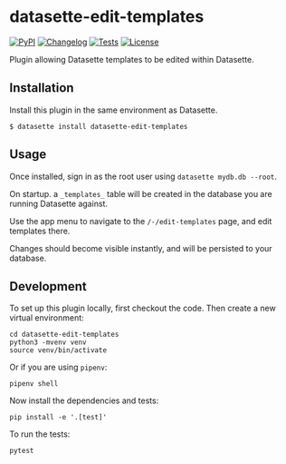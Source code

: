 # datasette-edit-templates

[![PyPI](https://img.shields.io/pypi/v/datasette-edit-templates.svg)](https://pypi.org/project/datasette-edit-templates/)
[![Changelog](https://img.shields.io/github/v/release/simonw/datasette-edit-templates?include_prereleases&label=changelog)](https://github.com/simonw/datasette-edit-templates/releases)
[![Tests](https://github.com/simonw/datasette-edit-templates/workflows/Test/badge.svg)](https://github.com/simonw/datasette-edit-templates/actions?query=workflow%3ATest)
[![License](https://img.shields.io/badge/license-Apache%202.0-blue.svg)](https://github.com/simonw/datasette-edit-templates/blob/main/LICENSE)

Plugin allowing Datasette templates to be edited within Datasette.

## Installation

Install this plugin in the same environment as Datasette.

    $ datasette install datasette-edit-templates

## Usage

Once installed, sign in as the root user using `datasette mydb.db --root`.

On startup. a `_templates_` table will be created in the database you are running Datasette against.

Use the app menu to navigate to the `/-/edit-templates` page, and edit templates there.

Changes should become visible instantly, and will be persisted to your database.

## Development

To set up this plugin locally, first checkout the code. Then create a new virtual environment:

    cd datasette-edit-templates
    python3 -mvenv venv
    source venv/bin/activate

Or if you are using `pipenv`:

    pipenv shell

Now install the dependencies and tests:

    pip install -e '.[test]'

To run the tests:

    pytest
